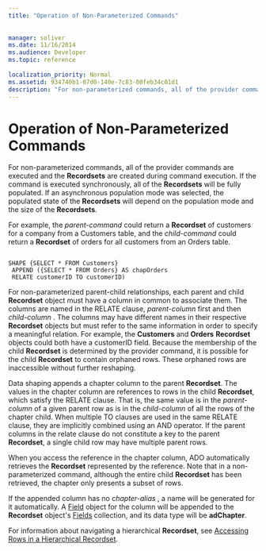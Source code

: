 ```yaml
---
title: "Operation of Non-Parameterized Commands"
 
 
manager: soliver
ms.date: 11/16/2014
ms.audience: Developer
ms.topic: reference
  
localization_priority: Normal
ms.assetid: 934740b1-07d0-140e-7c83-00feb34c01d1
description: "For non-parameterized commands, all of the provider commands are executed and the Recordsets are created during command execution. If the command is executed synchronously, all of the Recordsets will be fully populated. If an asynchronous population mode was selected, the populated state of the Recordsets will depend on the population mode and the size of the Recordsets ."
---
```


# Operation of Non-Parameterized Commands

For non-parameterized commands, all of the provider commands are executed and the **Recordsets** are created during command execution. If the command is executed synchronously, all of the **Recordsets** will be fully populated. If an asynchronous population mode was selected, the populated state of the **Recordsets** will depend on the population mode and the size of the **Recordsets**. 
  
For example, the  *parent-command*  could return a **Recordset** of customers for a company from a Customers table, and the  *child-command*  could return a **Recordset** of orders for all customers from an Orders table. 
  
```
 
SHAPE {SELECT * FROM Customers} 
 APPEND ({SELECT * FROM Orders} AS chapOrders 
 RELATE customerID TO customerID) 

```

For non-parameterized parent-child relationships, each parent and child **Recordset** object must have a column in common to associate them. The columns are named in the RELATE clause,  *parent-column*  first and then  *child-column*  . The columns may have different names in their respective **Recordset** objects but must refer to the same information in order to specify a meaningful relation. For example, the **Customers** and **Orders** **Recordset** objects could both have a customerID field. Because the membership of the child **Recordset** is determined by the provider command, it is possible for the child **Recordset** to contain orphaned rows. These orphaned rows are inaccessible without further reshaping. 
  
Data shaping appends a chapter column to the parent **Recordset**. The values in the chapter column are references to rows in the child **Recordset**, which satisfy the RELATE clause. That is, the same value is in the  *parent-column*  of a given parent row as is in the  *child-column*  of all the rows of the chapter child. When multiple TO clauses are used in the same RELATE clause, they are implicitly combined using an AND operator. If the parent columns in the relate clause do not constitute a key to the parent **Recordset**, a single child row may have multiple parent rows. 
  
When you access the reference in the chapter column, ADO automatically retrieves the **Recordset** represented by the reference. Note that in a non-parameterized command, although the entire child **Recordset** has been retrieved, the chapter only presents a subset of rows. 
  
If the appended column has no  *chapter-alias*  , a name will be generated for it automatically. A [Field](field-object-ado.md) object for the column will be appended to the **Recordset** object's [Fields](fields-collection-ado.md) collection, and its data type will be **adChapter**. 
  
For information about navigating a hierarchical **Recordset**, see [Accessing Rows in a Hierarchical Recordset](accessing-rows-in-a-hierarchical-recordset.md).
  

